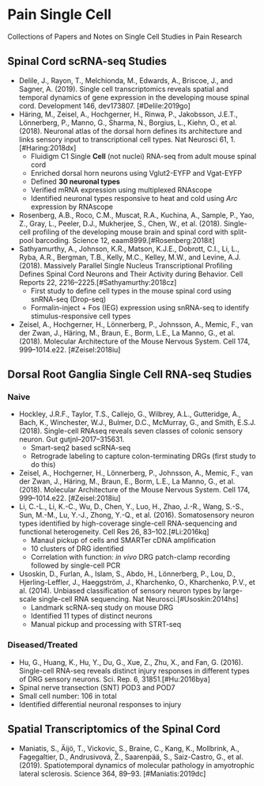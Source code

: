 # Pain Single Cell

Collections of Papers and Notes on Single Cell Studies in Pain Research

## Spinal Cord scRNA-seq Studies

- Delile, J., Rayon, T., Melchionda, M., Edwards, A., Briscoe, J., and Sagner, A. (2019). Single cell transcriptomics reveals spatial and temporal dynamics of gene expression in the developing mouse spinal cord. Development 146, dev173807. [#Delile:2019go]
- Häring, M., Zeisel, A., Hochgerner, H., Rinwa, P., Jakobsson, J.E.T., Lönnerberg, P., Manno, G., Sharma, N., Borgius, L., Kiehn, O., et al. (2018). Neuronal atlas of the dorsal horn defines its architecture and links sensory input to transcriptional cell types. Nat Neurosci 61, 1.[#Haring:2018dx]
  - Fluidigm C1 Single **Cell** (not nuclei) RNA-seq from adult mouse spinal cord
  - Enriched dorsal horn neurons using Vglut2-EYFP and Vgat-EYFP
  - Defined **30 neuronal types**
  - Verified mRNA expression using multiplexed RNAscope
  - Identified neuronal types responsive to heat and cold using _Arc_ expression by RNAscope
- Rosenberg, A.B., Roco, C.M., Muscat, R.A., Kuchina, A., Sample, P., Yao, Z., Gray, L., Peeler, D.J., Mukherjee, S., Chen, W., et al. (2018). Single-cell profiling of the developing mouse brain and spinal cord with split-pool barcoding. Science 12, eaam8999.[#Rosenberg:2018it]
- Sathyamurthy, A., Johnson, K.R., Matson, K.J.E., Dobrott, C.I., Li, L., Ryba, A.R., Bergman, T.B., Kelly, M.C., Kelley, M.W., and Levine, A.J. (2018). Massively Parallel Single Nucleus Transcriptional Profiling Defines Spinal Cord Neurons and Their Activity during Behavior. Cell Reports 22, 2216–2225.[#Sathyamurthy:2018cz]
  - First study to define cell types in the mouse spinal cord using snRNA-seq (Drop-seq)
  - Formalin-inject + Fos (IEG) expression using snRNA-seq to identify stimulus-responsive cell types
- Zeisel, A., Hochgerner, H., Lönnerberg, P., Johnsson, A., Memic, F., van der Zwan, J., Häring, M., Braun, E., Borm, L.E., La Manno, G., et al. (2018). Molecular Architecture of the Mouse Nervous System. Cell 174, 999–1014.e22. [#Zeisel:2018iu]

## Dorsal Root Ganglia Single Cell RNA-seq Studies

### Naive
- Hockley, J.R.F., Taylor, T.S., Callejo, G., Wilbrey, A.L., Gutteridge, A., Bach, K., Winchester, W.J., Bulmer, D.C., McMurray, G., and Smith, E.S.J. (2018). Single-cell RNAseq reveals seven classes of colonic sensory neuron. Gut gutjnl–2017–315631.
  - Smart-seq2 based scRNA-seq
  - Retrograde labeling to capture colon-terminating DRGs (first study to do this)
- Zeisel, A., Hochgerner, H., Lönnerberg, P., Johnsson, A., Memic, F., van der Zwan, J., Häring, M., Braun, E., Borm, L.E., La Manno, G., et al. (2018). Molecular Architecture of the Mouse Nervous System. Cell 174, 999–1014.e22. [#Zeisel:2018iu]
- Li, C.-L., Li, K.-C., Wu, D., Chen, Y., Luo, H., Zhao, J.-R., Wang, S.-S., Sun, M.-M., Lu, Y.-J., Zhong, Y.-Q., et al. (2016). Somatosensory neuron types identified by high-coverage single-cell RNA-sequencing and functional heterogeneity. Cell Res 26, 83–102.[#Li:2016kq]
  - Manaul pickup of cells and SMARTer cDNA amplification
  - 10 clusters of DRG identified
  - Correlation with function: _in vivo_ DRG patch-clamp recording followed by single-cell PCR
- Usoskin, D., Furlan, A., Islam, S., Abdo, H., Lönnerberg, P., Lou, D., Hjerling-Leffler, J., Haeggström, J., Kharchenko, O., Kharchenko, P.V., et al. (2014). Unbiased classification of sensory neuron types by large-scale single-cell RNA sequencing. Nat Neurosci.[#Usoskin:2014hs]
  - Landmark scRNA-seq study on mouse DRG
  - Identified 11 types of distinct neurons
  - Manual pickup and processing with STRT-seq
  
  
 ### Diseased/Treated
 
 - Hu, G., Huang, K., Hu, Y., Du, G., Xue, Z., Zhu, X., and Fan, G. (2016). Single-cell RNA-seq reveals distinct injury responses in different types of DRG sensory neurons. Sci. Rep. 6, 31851.[#Hu:2016bya]
  - Spinal nerve transection (SNT) POD3 and POD7
  - Small cell number: 106 in total 
  - Identified differential neuronal responses to injury
  
## Spatial Transcriptomics of the Spinal Cord

- Maniatis, S., Äijö, T., Vickovic, S., Braine, C., Kang, K., Mollbrink, A., Fagegaltier, D., Andrusivová, Ž., Saarenpää, S., Saiz-Castro, G., et al. (2019). Spatiotemporal dynamics of molecular pathology in amyotrophic lateral sclerosis. Science 364, 89–93. [#Maniatis:2019dc]
